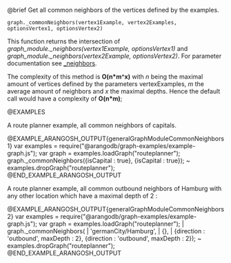 

@brief Get all common neighbors of the vertices defined by the examples.

`graph._commonNeighbors(vertex1Example, vertex2Examples, optionsVertex1, optionsVertex2)`

This function returns the intersection of *graph_module._neighbors(vertex1Example, optionsVertex1)*
and *graph_module._neighbors(vertex2Example, optionsVertex2)*.
For parameter documentation see [_neighbors](#neighbors).

The complexity of this method is **O(n\*m^x)** with *n* being the maximal amount of vertices
defined by the parameters vertexExamples, *m* the average amount of neighbors and *x* the
maximal depths.
Hence the default call would have a complexity of **O(n\*m)**;

@EXAMPLES

A route planner example, all common neighbors of capitals.

@EXAMPLE_ARANGOSH_OUTPUT{generalGraphModuleCommonNeighbors1}
var examples = require("@arangodb/graph-examples/example-graph.js");
var graph = examples.loadGraph("routeplanner");
graph._commonNeighbors({isCapital : true}, {isCapital : true});
~ examples.dropGraph("routeplanner");
@END_EXAMPLE_ARANGOSH_OUTPUT

A route planner example, all common outbound neighbors of Hamburg with any other location
which have a maximal depth of 2 :

@EXAMPLE_ARANGOSH_OUTPUT{generalGraphModuleCommonNeighbors2}
  var examples = require("@arangodb/graph-examples/example-graph.js");
  var graph = examples.loadGraph("routeplanner");
| graph._commonNeighbors(
|   'germanCity/Hamburg',
|   {},
|   {direction : 'outbound', maxDepth : 2},
    {direction : 'outbound', maxDepth : 2});
~ examples.dropGraph("routeplanner");
@END_EXAMPLE_ARANGOSH_OUTPUT


